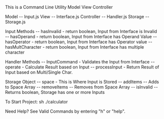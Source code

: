 This is a Command Line Utility
Model View Controller

Model -- Input.js
View -- Interface.js
Controller -- Handler.js
Storage -- Storage.js

Input Methods
 -- hasInvalid - return boolean, Input from Interface is Invalid
 -- hasOperand - return boolean, Input from Interface has Operand Value
 -- hasOperator - return boolean, Input from Interface has Operator value
 -- hasMultCharacter - return boolean, Input from Interface has multiple character

Handler Methods 
 -- InputCommand - Validates the Input from Interface
 -- operate - Calculate Result based on Input
 -- processInput - Return Result of Input based on Multi/Single Char.

Storage Object
 -- space - This is Where Input is Stored 
 -- addItems -- Adds to Space Array
 -- removeItems -- Removes from Space Array
 -- isInvalid -- Returns boolean, Storage has one or more Inputs

To Start Project: 
sh ./calculator

Need Help? 
See Valid Commands by entering "h" or "help".
